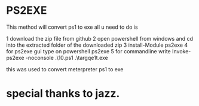 # PS2EXE
This method will convert ps1 to exe
all u need to do is 

1 download the zip file from github
2 open powershell from windows and cd into the extracted folder of the downloaded zip
3 install-Module ps2exe
4 for ps2exe gui type on powershell ps2exe
5 for commandline write 
Invoke-ps2exe -noconsole  .\10.ps1 .\targqe1t.exe

this was used to convert meterpreter ps1 to exe

# special thanks to jazz.
